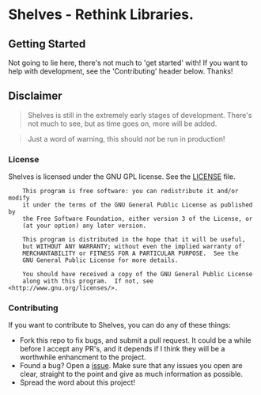 Shelves - Rethink Libraries.
============================

## Getting Started

Not going to lie here, there's not much to 'get started' with! If you want to help
with development, see the 'Contributing' header below. Thanks!

## Disclaimer

> Shelves is still in the extremely early stages of development.
> There's not much to see, but as time goes on, more will be added.

> Just a word of warning, this should _not_ be run in production!

### License

Shelves is licensed under the GNU GPL license. See the [LICENSE](/LICENSE) file.

```
    This program is free software: you can redistribute it and/or modify
    it under the terms of the GNU General Public License as published by
    the Free Software Foundation, either version 3 of the License, or
    (at your option) any later version.

    This program is distributed in the hope that it will be useful,
    but WITHOUT ANY WARRANTY; without even the implied warranty of
    MERCHANTABILITY or FITNESS FOR A PARTICULAR PURPOSE.  See the
    GNU General Public License for more details.

    You should have received a copy of the GNU General Public License
    along with this program.  If not, see <http://www.gnu.org/licenses/>.
```

### Contributing

If you want to contribute to Shelves, you can do any of these things:

* Fork this repo to fix bugs, and submit a pull request. It could be a while before I accept any PR's, and it depends if I think they will be a worthwhile enhancment to the project.
* Found a bug? Open a [issue](https://github.com/shymega/Shelves/issues). Make sure that any issues you open are clear, straight to the point and give as much information as possible.
* Spread the word about this project!
